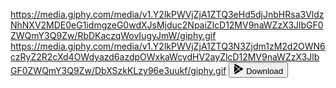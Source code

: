 https://media.giphy.com/media/v1.Y2lkPWVjZjA1ZTQ3eHd5djJnbHRsa3VldzNhNXV2MDE0eG1idmgzeG0wdXJsMjduc2NpaiZlcD12MV9naWZzX3JlbGF0ZWQmY3Q9Zw/RbDKaczqWovIugyJmW/giphy.gif
https://media.giphy.com/media/v1.Y2lkPWVjZjA1ZTQ3N3Zjdm1zM2d2OWN6czRyZ2R2cXd4OWdyazd6azdpOWxkaWcydHV2ayZlcD12MV9naWZzX3JlbGF0ZWQmY3Q9Zw/DbXSzkKLzy96e3uukf/giphy.gif
<button type="button" class="btn btn-outline-light btn-lg px-4">
                <svg xmlns="http://www.w3.org/2000/svg" width="16" height="16" fill="currentColor" class="bi bi-google-play mb-1" viewBox="0 0 16 16">
                  <path d="M14.222 9.374c1.037-.61 1.037-2.137 0-2.748L11.528 5.04 8.32 8l3.207 2.96 2.694-1.586Zm-3.595 2.116L7.583 8.68 1.03 14.73c.201 1.029 1.36 1.61 2.303 1.055l7.294-4.295ZM1 13.396V2.603L6.846 8 1 13.396ZM1.03 1.27l6.553 6.05 3.044-2.81L3.333.215C2.39-.341 1.231.24 1.03 1.27Z"></path>
                </svg>
                Download
              </button>